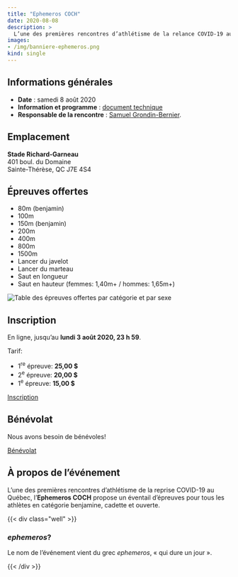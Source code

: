 ```yaml
---
title: "Ephemeros COCH"
date: 2020-08-08
description: >
  L’une des premières rencontres d’athlétisme de la relance COVID-19 au Québec!
images:
- /img/banniere-ephemeros.png
kind: single
---
```


## Informations générales

- **Date** : samedi 8 août 2020
- **Information et programme** : [document technique](https://assets.corsaire-chaparral.org/competitions/2020/1-00-ephemeros-coch-2020-document-technique.pdf)
- **Responsable de la rencontre** : [Samuel Grondin-Bernier](mailto:samuel@corsaire-chaparral.org).

## Emplacement

**Stade Richard-Garneau**  
401 boul. du Domaine  
Sainte-Thérèse, QC J7E 4S4

## Épreuves offertes

- 80m (benjamin)
- 100m
- 150m (benjamin)
- 200m
- 400m
- 800m
- 1500m
- Lancer du javelot
- Lancer du marteau
- Saut en longueur
- Saut en hauteur (femmes: 1,40m+ / hommes: 1,65m+)

![Table des épreuves offertes par catégorie et par sexe](/img/ephemeros-table-epreuves-offertes.png)

## Inscription

En ligne, jusqu’au **lundi 3 août 2020, 23 h 59**.

Tarif:

- 1<sup>re</sup> épreuve: **25,00 $**
- 2<sup>e</sup> épreuve: **20,00 $**
- 1<sup>e</sup> épreuve: **15,00 $**

<a href="https://trackiereg.com/ephemeros2020/" class="btn btn-primary">Inscription <span class="icon icon-pencil"></span></a>

## Bénévolat

Nous avons besoin de bénévoles!

<a href="benevolat" class="btn btn-tertiary btn--block -lg">Bénévolat <span class="icon icon-angle-right"></span></a>

<!--<a href="https://campagnes.corsaire-chaparral.org/benevolat-coch-invitation-2019" class="btn btn-primary">Formulaire de bénévolat <span class="icon icon-pencil"></span></a>-->

## À propos de l’événement

L’une des premières rencontres d’athlétisme de la reprise COVID-19 au Québec, l’**Ephemeros COCH** propose un éventail d’épreuves pour tous les athlètes en catégorie benjamine, cadette et ouverte.


{{< div class="well" >}}

### _ephemeros_?

Le nom de l’événement vient du grec _ephemeros_, « qui dure un jour ».

{{< /div >}}

